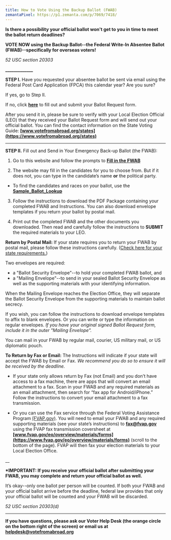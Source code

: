 ```yaml
---
title: How to Vote Using the Backup Ballot (FWAB)
zemantaPixel: https://p1.zemanta.com/p/7069/7418/
---
```

**Is there a possibility your official ballot won't get to you in time to meet the ballot return deadlines?**

**VOTE NOW using the Backup Ballot--the Federal Write-In Absentee Ballot (FWAB)--specifically for overseas voters!**

*52 USC section 20303*

**\_\_\_\_\_\_\_\_\_\_\_\__**

**STEP I.** Have you requested your absentee ballot be sent via email using the Federal Post Card Application (FPCA) this calendar year? Are you sure?

If yes, go to Step II.

If no, click **[here](https://www.votefromabroad.org)** to fill out and submit your Ballot Request form.

After you send it in, please be sure to verify with your Local Election Official (LEO) that they received your Ballot Request form and will send out your official ballot. You can find the contact information on the State Voting Guide:  **[www.votefromabroad.org/states](https://www.votefromabroad.org/states)**   

- - -

**STEP II.** Fill out and Send in Your Emergency Back-up Ballot (the FWAB): 

1. Go to this website and follow the prompts to **[Fill in the FWAB](https://www.fvap.gov/fwab-privacy-notice)**

2. The website may fill in the candidates for you to choose from. But if it does not, you can type in the candidate’s name **or** the political party.

* To find the candidates and races on your ballot, use the  **[Sample_Ballot_Lookup](https://ballotpedia.org/Sample_Ballot_Lookup)**

3. Follow the instructions to download the PDF Package containing your completed FWAB and Instructions. You can also download envelope templates if you return your ballot by postal mail.

4. Print out the completed FWAB and the other documents you downloaded. Then read and carefully follow the instructions to **SUBMIT** the required materials to your LEO. 

**Return by Postal Mail:** If your state requires you to return your FWAB by postal mail, please follow these instructions carefully. ([Check here for your state requirements.](https://www.votefromabroad.org/states))

Two envelopes are required: 

* a "Ballot Security Envelope"--to hold your completed FWAB ballot, and 
* a "Mailing Envelope"--to send in your sealed Ballot Security Envelope as well as the supporting materials with your identifying information. 

When the Mailing Envelope reaches the Election Office, they will separate the Ballot Security Envelope from the supporting materials to maintain ballot secrecy.

If you wish, you can follow the instructions to download envelope templates to affix to blank envelopes. Or you can write or type the information on regular envelopes. *If you have your original signed Ballot Request form, include it in the outer "Mailing Envelope".*

You can mail in your FWAB by regular mail, courier, US military mail, or US diplomatic pouch. 


**To Return by Fax or Email:** The Instructions will indicate if your state will accept the FWAB by Email or Fax. *We recommend you do so to ensure it will be received by the deadline.*

* If your state only allows return by Fax (not Email) and you don’t have access to a fax machine, there are apps that will convert an email attachment to a fax. Scan in your FWAB and any required materials as an email attachment, then search for “fax app for Android/iPhone.” Follow the instructions to convert your email attachment to a fax transmission.

* Or you can use the Fax service through the Federal Voting Assistance Program [(FVAP.gov)](https://www.fvap.gov). You will need to email your FWAB and any required supporting materials (see your state’s instructions) to **fax@fvap.gov** using the FVAP fax transmission coversheet at **[www.fvap.gov/eo/overview/materials/forms](https://www.fvap.gov/eo/overview/materials/forms)** (scroll to the bottom of the page). FVAP will then fax your election materials to your Local Election Office.

__

**\*IMPORTANT: If you receive your official ballot after submitting your FWAB, you may complete and return your official ballot as well.** 

It’s okay--only one ballot per person will be counted. If both your FWAB and your official ballot arrive before the deadline, federal law provides that only your official ballot will be counted and your FWAB will be discarded.

*52 USC section 20303(d)*

___
**If you have questions, please ask our Voter Help Desk (the orange circle on the bottom right of the screen) or email us at [helpdesk@votefromabroad.org](helpdesk@votefromabroad.org)**
